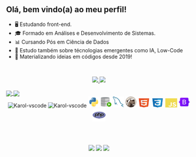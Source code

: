 <h2> Olá, bem vindo(a) ao meu perfil! </h2>

<ul>
  <li>🖥️ Estudando front-end. </li>
  <li>🎓 Formado em Análises e Desenvolvimento de Sistemas.</li>
  <li>📊 Cursando Pós em Ciência de Dados</li>
  <li>🚀 Estudo também sobre técnologias emergentes como IA, Low-Code</li>
  <li>🔮 Materializando ideias em códigos desde 2019!</li>
</ul>

##

<br>
<div align="center" display="inline-block">
  <a href="https://github.com/cunha-leo">
  <img height="180em" src="https://github-readme-stats.vercel.app/api?username=cunha-leo&show_icons=true&theme=react&include_all_commits=true&count_private=true"/>
  <img height="180em" src="https://github-readme-stats.vercel.app/api/top-langs/?username=cunha-leo&layout=compact&langs_count=7&theme=react" />

</div>
<br>

<a href="https://github.com/cunha-leo">
  <img height=200 align="center" src="https://github-readme-stats.vercel.app/api?username=cunha-leo&show_icons=true&theme=react&include_all_commits=true&count_private=true" />
</a>
<a href="https://github.com/cunha-leo">
  <img height=200 align="center" src="https://github-readme-stats.vercel.app/api/top-langs?username=cunha-leo&layout=compact&langs_count=8&theme=react&card_width=320" />
</a>
  
<div align="center"> 
  <img alt="Karol-vscode" height="25" width="33" src="https://cdn.jsdelivr.net/gh/devicons/devicon/icons/vscode/vscode-original.svg" />
  <img alt="Karol-vscode" height="25" width="33" src="https://raw.githubusercontent.com/microsoft/PowerBI-Icons/2bf1c982fb24528eee1559a96a25eb534c175cfd/SVG/Desktop.svg">
  <img alt="Karol-vscode" height="30" width="30" src="./img/python.png">
  <img alt="Karol-vscode" height="30" width="30" src="./img/sql.png">
  <img alt="Karol-vscode" height="30" width="30" src="./img/mysql.png">
  <img alt="Karol-vscode" height="30" width="30" src="./img/dbeaver.png">
  <img  alt="Karol-HTML" height="25" width="33" src="https://raw.githubusercontent.com/devicons/devicon/master/icons/html5/html5-original.svg">
  <img  alt="Karol-CSS" height="25" width="33" src="https://raw.githubusercontent.com/devicons/devicon/master/icons/css3/css3-original.svg">
  <img  alt="Karol-Js" height="25" width="33" src="https://raw.githubusercontent.com/devicons/devicon/master/icons/javascript/javascript-plain.svg">       
  <img alt="Karol-vscode" height="30" width="30" src="./img/bootstrap.png">  
  <img alt="Karol-vscode" height="35" width="35" src="./img/php.png">
</div>
  
  ##

<br> 
<div align="center"> 
  
  <a href="https://www.instagram.com/leonardoalves1192/" target="_blank"><img src="https://img.shields.io/badge/Instagram-E4405F?style=for-the-badge&logo=instagram&logoColor=white" target="_blank"></a>
  <a href = "mailto:leonardoallves1992@gmail.com"><img src="https://img.shields.io/badge/-Gmail-%23333?style=for-the-badge&logo=gmail&logoColor=white" target="_blank"></a>
  <a href="https://www.linkedin.com/in/leo-cunha-allves/" target="_blank"><img src="https://img.shields.io/badge/-LinkedIn-%230077B5?style=for-the-badge&logo=linkedin&logoColor=white" target="_blank"></a>
  
   ##
  
</div>
</div>